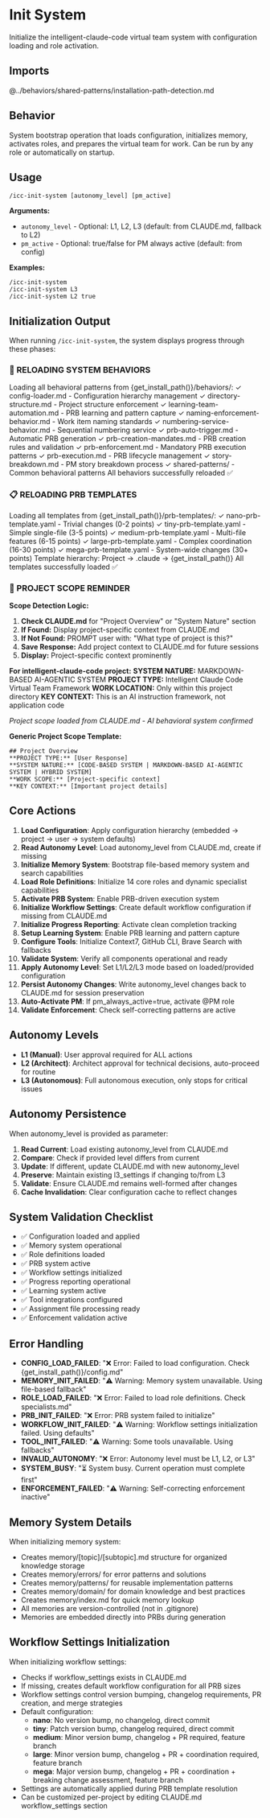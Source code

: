 # Init System

Initialize the intelligent-claude-code virtual team system with configuration loading and role activation.

## Imports

@../behaviors/shared-patterns/installation-path-detection.md

## Behavior
System bootstrap operation that loads configuration, initializes memory, activates roles,
and prepares the virtual team for work. Can be run by any role or automatically on startup.

## Usage
`/icc-init-system [autonomy_level] [pm_active]`

**Arguments:**
- `autonomy_level` - Optional: L1, L2, L3 (default: from CLAUDE.md, fallback to L2)
- `pm_active` - Optional: true/false for PM always active (default: from config)

**Examples:**
```
/icc-init-system
/icc-init-system L3
/icc-init-system L2 true
```

## Initialization Output

When running `/icc-init-system`, the system displays progress through these phases:

### 🧠 RELOADING SYSTEM BEHAVIORS
Loading all behavioral patterns from {get_install_path()}/behaviors/:
  ✓ config-loader.md - Configuration hierarchy management
  ✓ directory-structure.md - Project structure enforcement
  ✓ learning-team-automation.md - PRB learning and pattern capture
  ✓ naming-enforcement-behavior.md - Work item naming standards
  ✓ numbering-service-behavior.md - Sequential numbering service
  ✓ prb-auto-trigger.md - Automatic PRB generation
  ✓ prb-creation-mandates.md - PRB creation rules and validation
  ✓ prb-enforcement.md - Mandatory PRB execution patterns
  ✓ prb-execution.md - PRB lifecycle management
  ✓ story-breakdown.md - PM story breakdown process
  ✓ shared-patterns/ - Common behavioral patterns
All behaviors successfully reloaded ✅

### 📋 RELOADING PRB TEMPLATES
Loading all templates from {get_install_path()}/prb-templates/:
  ✓ nano-prb-template.yaml - Trivial changes (0-2 points)
  ✓ tiny-prb-template.yaml - Simple single-file (3-5 points)
  ✓ medium-prb-template.yaml - Multi-file features (6-15 points)
  ✓ large-prb-template.yaml - Complex coordination (16-30 points)
  ✓ mega-prb-template.yaml - System-wide changes (30+ points)
Template hierarchy: Project → .claude → {get_install_path()}
All templates successfully loaded ✅

### 🎯 PROJECT SCOPE REMINDER

**Scope Detection Logic:**
1. **Check CLAUDE.md** for "Project Overview" or "System Nature" section
2. **If Found:** Display project-specific context from CLAUDE.md
3. **If Not Found:** PROMPT user with: "What type of project is this?"
4. **Save Response:** Add project context to CLAUDE.md for future sessions
5. **Display:** Project-specific context prominently

**For intelligent-claude-code project:**
**SYSTEM NATURE:** MARKDOWN-BASED AI-AGENTIC SYSTEM
**PROJECT TYPE:** Intelligent Claude Code Virtual Team Framework
**WORK LOCATION:** Only within this project directory
**KEY CONTEXT:** This is an AI instruction framework, not application code

*Project scope loaded from CLAUDE.md - AI behavioral system confirmed*

**Generic Project Scope Template:**
```
## Project Overview
**PROJECT TYPE:** [User Response]
**SYSTEM NATURE:** [CODE-BASED SYSTEM | MARKDOWN-BASED AI-AGENTIC SYSTEM | HYBRID SYSTEM]
**WORK SCOPE:** [Project-specific context]
**KEY CONTEXT:** [Important project details]
```

## Core Actions
1. **Load Configuration**: Apply configuration hierarchy (embedded → project → user → system defaults)
2. **Read Autonomy Level**: Load autonomy_level from CLAUDE.md, create if missing
3. **Initialize Memory System**: Bootstrap file-based memory system and search capabilities
4. **Load Role Definitions**: Initialize 14 core roles and dynamic specialist capabilities
5. **Activate PRB System**: Enable PRB-driven execution system
6. **Initialize Workflow Settings**: Create default workflow configuration if missing from CLAUDE.md
7. **Initialize Progress Reporting**: Activate clean completion tracking
8. **Setup Learning System**: Enable PRB learning and pattern capture
9. **Configure Tools**: Initialize Context7, GitHub CLI, Brave Search with fallbacks
10. **Validate System**: Verify all components operational and ready
11. **Apply Autonomy Level**: Set L1/L2/L3 mode based on loaded/provided configuration
12. **Persist Autonomy Changes**: Write autonomy_level changes back to CLAUDE.md for session preservation
13. **Auto-Activate PM**: If pm_always_active=true, activate @PM role
14. **Validate Enforcement**: Check self-correcting patterns are active

## Autonomy Levels
- **L1 (Manual)**: User approval required for ALL actions
- **L2 (Architect)**: Architect approval for technical decisions, auto-proceed for routine
- **L3 (Autonomous)**: Full autonomous execution, only stops for critical issues

## Autonomy Persistence
When autonomy_level is provided as parameter:
1. **Read Current**: Load existing autonomy_level from CLAUDE.md
2. **Compare**: Check if provided level differs from current
3. **Update**: If different, update CLAUDE.md with new autonomy_level
4. **Preserve**: Maintain existing l3_settings if changing to/from L3
5. **Validate**: Ensure CLAUDE.md remains well-formed after changes
6. **Cache Invalidation**: Clear configuration cache to reflect changes

## System Validation Checklist
- ✅ Configuration loaded and applied
- ✅ Memory system operational  
- ✅ Role definitions loaded
- ✅ PRB system active
- ✅ Workflow settings initialized
- ✅ Progress reporting operational
- ✅ Learning system active
- ✅ Tool integrations configured
- ✅ Assignment file processing ready
- ✅ Enforcement validation active

## Error Handling
- **CONFIG_LOAD_FAILED**: "❌ Error: Failed to load configuration. Check {get_install_path()}/config.md"
- **MEMORY_INIT_FAILED**: "⚠️ Warning: Memory system unavailable. Using file-based fallback"
- **ROLE_LOAD_FAILED**: "❌ Error: Failed to load role definitions. Check specialists.md"
- **PRB_INIT_FAILED**: "❌ Error: PRB system failed to initialize"
- **WORKFLOW_INIT_FAILED**: "⚠️ Warning: Workflow settings initialization failed. Using defaults"
- **TOOL_INIT_FAILED**: "⚠️ Warning: Some tools unavailable. Using fallbacks"
- **INVALID_AUTONOMY**: "❌ Error: Autonomy level must be L1, L2, or L3"
- **SYSTEM_BUSY**: "⏳ System busy. Current operation must complete first"
- **ENFORCEMENT_FAILED**: "⚠️ Warning: Self-correcting enforcement inactive"

## Memory System Details
When initializing memory system:
- Creates memory/[topic]/[subtopic].md structure for organized knowledge storage
- Creates memory/errors/ for error patterns and solutions
- Creates memory/patterns/ for reusable implementation patterns
- Creates memory/domain/ for domain knowledge and best practices
- Creates memory/index.md for quick memory lookup
- All memories are version-controlled (not in .gitignore)
- Memories are embedded directly into PRBs during generation

## Workflow Settings Initialization
When initializing workflow settings:
- Checks if workflow_settings exists in CLAUDE.md
- If missing, creates default workflow configuration for all PRB sizes
- Workflow settings control version bumping, changelog requirements, PR creation, and merge strategies
- Default configuration:
  - **nano**: No version bump, no changelog, direct commit
  - **tiny**: Patch version bump, changelog required, direct commit  
  - **medium**: Minor version bump, changelog + PR required, feature branch
  - **large**: Minor version bump, changelog + PR + coordination required, feature branch
  - **mega**: Major version bump, changelog + PR + coordination + breaking change assessment, feature branch
- Settings are automatically applied during PRB template resolution
- Can be customized per-project by editing CLAUDE.md workflow_settings section
